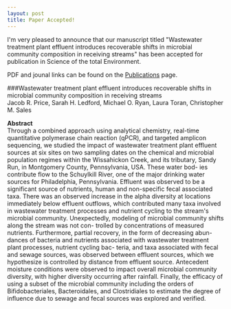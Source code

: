 ```yaml
---
layout: post
title: Paper Accepted! 
---
```


I'm very pleased to announce that our manuscript titled "Wastewater treatment plant effluent introduces recoverable shifts in microbial community composition in receiving streams" has been accepted for publication in Science of the total Environment. 

PDF and jounal links can be found on the [Publications](https://jacobrprice.github.io/2-publications.html) page.

###Wastewater treatment plant effluent introduces recoverable shifts in microbial community composition in receiving streams   
Jacob R. Price, Sarah H. Ledford, Michael O. Ryan, Laura Toran, Christopher M. Sales  

**Abstract**  
Through a combined approach using analytical chemistry, real-time quantitative polymerase chain reaction (qPCR), and targeted amplicon sequencing, we studied the impact of wastewater treatment plant effluent sources at six sites on two sampling dates on the chemical and microbial population regimes within the Wissahickon Creek, and its tributary, Sandy Run, in Montgomery County, Pennsylvania, USA. These water bod- ies contribute flow to the Schuylkill River, one of the major drinking water sources for Philadelphia, Pennsylvania. Effluent was observed to be a significant source of nutrients, human and non-specific fecal associated taxa. There was an observed increase in the alpha diversity at locations immediately below effluent outflows, which contributed many taxa involved in wastewater treatment processes and nutrient cycling to the stream's microbial community. Unexpectedly, modeling of microbial community shifts along the stream was not con- trolled by concentrations of measured nutrients. Furthermore, partial recovery, in the form of decreasing abun- dances of bacteria and nutrients associated with wastewater treatment plant processes, nutrient cycling bac- teria, and taxa associated with fecal and sewage sources, was observed between effluent sources, which we hypothesize is controlled by distance from effluent source. Antecedent moisture conditions were observed to impact overall microbial community diversity, with higher diversity occurring after rainfall. Finally, the efficacy of using a subset of the microbial community including the orders of Bifidobacteriales, Bacteroidales, and Clostridiales to estimate the degree of influence due to sewage and fecal sources was explored and verified.  